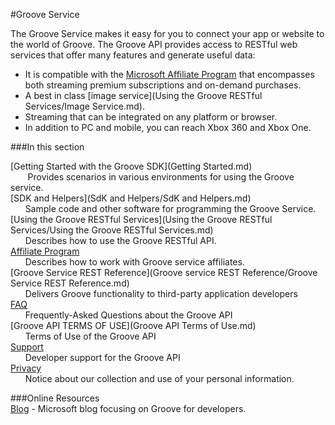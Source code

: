 #Groove Service


The Groove Service makes it easy for you to connect your app or website to the world of Groove. The Groove API provides access to RESTful web services that offer many features and generate useful data:

+ It is compatible with the [Microsoft Affiliate Program](http://www.microsoftaffiliates.com/) that encompasses both streaming premium subscriptions and on-demand purchases.  
+ A best in class [image service](Using the Groove RESTful Services/Image Service.md).
+ Streaming that can be integrated on any platform or browser.
+ In addition to PC and mobile, you can reach Xbox 360 and Xbox One.


###In this section

[Getting Started with the Groove SDK](Getting Started.md)    
&nbsp;&nbsp;&nbsp;&nbsp;&nbsp;&nbsp; Provides scenarios in various environments for using the Groove service.    
[SDK and Helpers](SdK and Helpers/SdK and Helpers.md)  
&nbsp;&nbsp;&nbsp;&nbsp;&nbsp;&nbsp;Sample code and other software for programming the Groove Service.    
[Using the Groove RESTful Services](Using the Groove RESTful Services/Using the Groove RESTful Services.md)  
&nbsp;&nbsp;&nbsp;&nbsp;&nbsp;&nbsp;Describes how to use the Groove RESTful API.    
[Affiliate Program](http://www.microsoftaffiliates.com/)  
&nbsp;&nbsp;&nbsp;&nbsp;&nbsp;&nbsp;Describes how to work with Groove service affiliates.    
[Groove Service REST Reference](Groove service REST Reference/Groove Service REST Reference.md)  
&nbsp;&nbsp;&nbsp;&nbsp;&nbsp;&nbsp;Delivers Groove functionality to third-party application developers    
[FAQ](FAQ.md)  
&nbsp;&nbsp;&nbsp;&nbsp;&nbsp;&nbsp;Frequently-Asked Questions about the Groove API    
[Groove API TERMS OF USE](Groove API Terms of Use.md)  
&nbsp;&nbsp;&nbsp;&nbsp;&nbsp;&nbsp;Terms of Use of the Groove API    
[Support](Support.md)  
&nbsp;&nbsp;&nbsp;&nbsp;&nbsp;&nbsp;Developer support for the Groove API    
[Privacy](Privacy.md)  
&nbsp;&nbsp;&nbsp;&nbsp;&nbsp;&nbsp;Notice about our collection and use of your personal information.

###Online Resources  
[Blog](http://www.google.com) - Microsoft blog focusing on Groove for developers.  


